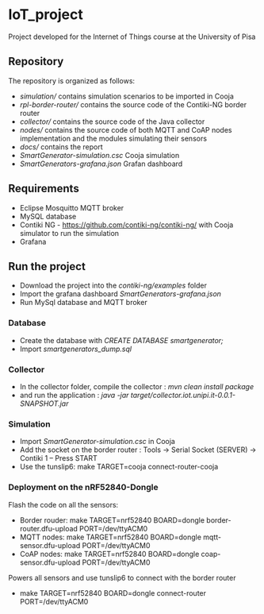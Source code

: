 # IoT_project

Project developed for the Internet of Things course at the University of Pisa

## Repository
The repository is organized as follows:
- *simulation/* contains simulation scenarios to be imported in Cooja
- *rpl-border-router/* contains the source code of the Contiki-NG border router
- *collector/* contains the source code of the Java collector
- *nodes/* contains the source code of both MQTT and CoAP nodes implementation and the modules simulating their sensors
- *docs/* contains the report
- *SmartGenerator-simulation.csc* Cooja simulation
- *SmartGenerators-grafana.json* Grafan dashboard

## Requirements
- Eclipse Mosquitto MQTT broker
- MySQL database
- Contiki NG - https://github.com/contiki-ng/contiki-ng/ with Cooja simulator to run the simulation
- Grafana

## Run the project

- Download the project into the *contiki-ng/examples* folder
- Import the grafana dashboard *SmartGenerators-grafana.json*
- Run MySql database and MQTT broker
 ### Database
- Create the database with *CREATE DATABASE smartgenerator;*
- Import *smartgenerators_dump.sql*
 ### Collector
- In the collector folder, compile the collector : *mvn clean install package*
- and run the application : *java -jar target/collector.iot.unipi.it-0.0.1-SNAPSHOT.jar*

### Simulation
- Import *SmartGenerator-simulation.csc* in Cooja
- Add the socket on the border router : Tools -> Serial Socket (SERVER) -> Contiki 1 – Press START
- Use the tunslip6: make TARGET=cooja connect-router-cooja

### Deployment on the nRF52840-Dongle
Flash the code on all the sensors:
- Border rouder: make TARGET=nrf52840 BOARD=dongle border-router.dfu-upload PORT=/dev/ttyACM0
- MQTT nodes: make TARGET=nrf52840 BOARD=dongle mqtt-sensor.dfu-upload PORT=/dev/ttyACM0
- CoAP nodes: make TARGET=nrf52840 BOARD=dongle coap-sensor.dfu-upload PORT=/dev/ttyACM0

Powers all sensors and use tunslip6 to connect with the border router
- make TARGET=nrf52840 BOARD=dongle connect-router PORT=/dev/ttyACM0
